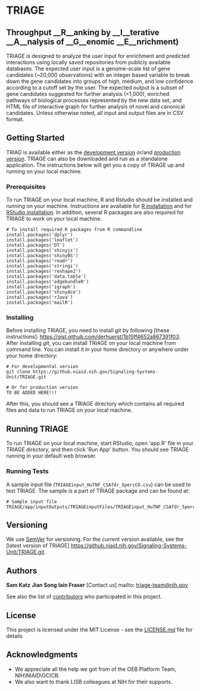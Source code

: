# TRIAGE
## **T**hroughput __R__anking by __I__terative __A__nalysis of __G__enomic __E__nrichment)

TRIAGE is designed to analyze the user input for enrichment and predicted interactions using locally saved repositories from publicly available databases. The expected user input is a genome-scale list of gene candidates (~20,000 observations) with an integer based variable to break down the gene candidates into groups of high, medium, and low confidence according to a cutoff set by the user. The expected output is a subset of gene candidates suggested for further analysis (<1,000), enriched pathways of biological processes represented by the new data set, and HTML file of interactive graph for further analysis of novel and canonical candidates. Unless otherwise noted, all input and output files are in CSV format.


## Getting Started

TRIAG is available either as the [development version](https://triage.niaidawsqa.net) or/and [production version](https://triage.niaid.nih.gov/). TRIAGE can also be downloaded and run as a standalone application. The instructions below will get you a copy of TRIAGE up and running on your local machine. 

### Prerequisites

To run TRIAGE on your local machine, R and Rstudio should be installed and running on your machine. Instructions are available for [R installation](https://cran.r-project.org/bin/) and for [RStudio installation](https://www.rstudio.com/products/rstudio/download/). In addition, several R packages are also required for TRIAGE to work on your local machine. 

```
# To install required R packages from R commandline
install.packages('dplyr')
install.packages('leaflet')
install.packages('DT')   
install.packages('shinyjs')
install.packages('shinyBS')
install.packages('readr')
install.packages('stringi')
install.packages('reshape2')
install.packages('data.table')
install.packages('edgebundleR')
install.packages('igraph')
install.packages('shinyAce')
install.packages('rJava')
install.packages('mailR')
```

### Installing

Before installing TRIAGE, you need to install *git* by following [these instructions]: https://gist.github.com/derhuerst/1b15ff4652a867391f03. After installing *git*, you can install TRIAGE on your local machine from command line. You can install it in your home directory or anywhere under your home directory:

```
# For developmental version
git clone https://github.niaid.nih.gov/Signaling-Systems-Unit/TRIAGE.git

# Or for production version
TO BE ADDED HERE!!!
```
After this, you should see a TRIAGE directory which contains all required files and data to run TRIAGE on your local machine.

## Running TRIAGE

To run TRIAGE on your local machine, start RStudio, open 'app.R' file in your TRIAGE directory, and then click 'Run App' button. You should see TRIAGE running in your default web browser.


### Running Tests

A sample input file (`TRIAGEinput_HuTNF_CSAfdr_5percCO.csv`) can be used to test TRIAGE. The sample is a part of TRIAGE package and can be found at:

```
# Sample input file
TRIAGE/app/inputOutputs/TRIAGEinputFiles/TRIAGEinput_HuTNF_CSAfdr_5percCO.csv
```

## Versioning

We use [SemVer](http://semver.org/) for versioning. For the current version available, see the [latest version of TRIAGE] https://github.niaid.nih.gov/Signaling-Systems-Unit/TRIAGE.git. 

## Authors

**Sam Katz** 
**Jian Song**
**Iain Fraser**
[Contact us] mailto: triage-team@nih.gov

See also the list of [contributors](https://github.com/your/project/contributors) who participated in this project.

## License

This project is licensed under the MIT License - see the [LICENSE.md](LICENSE.md) file for details

## Acknowledgments

* We appreciate all the help we got from of the OEB Platform Team, NIH\NIAID\OCICB.
* We also want to thank LISB colleagues at NIH for their supports.


